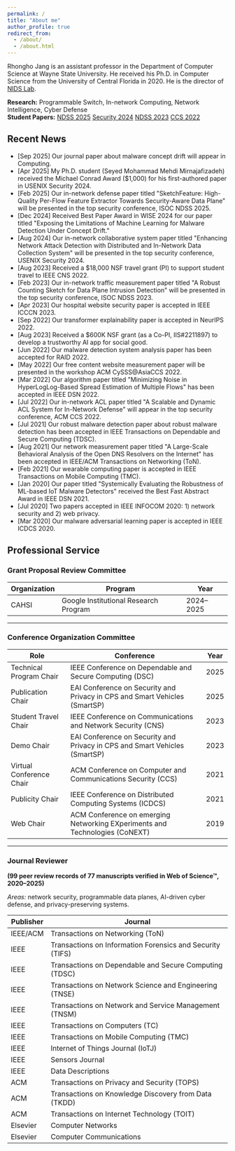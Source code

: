 ```yaml
---
permalink: /
title: "About me"
author_profile: true
redirect_from: 
  - /about/
  - /about.html
---
```


Rhongho Jang is an assistant professor in the Department of Computer Science at Wayne State University. He received his Ph.D. in Computer Science from the University of Central Florida in 2020. 
He is the director of [NIDS Lab](/team/). 

<b>Research:</b> Programmable Switch, In-network Computing, Network Intelligence, Cyber Defense
<br>
<b>Student Papers:</b>  [NDSS 2025](https://www.ndss-symposium.org/ndss-paper/sketchfeature-high-quality-per-flow-feature-extractor-towards-security-aware-data-plane/) [Security 2024](https://www.usenix.org/conference/usenixsecurity24/presentation/mirnajafizadeh) [NDSS 2023](https://www.ndss-symposium.org/ndss-paper/a-robust-counting-sketch-for-data-plane-intrusion-detection/) [CCS 2022](https://dl.acm.org/doi/10.1145/3548606.3560606)


Recent News
---
* [Sep 2025] Our journal paper about malware concept drift will appear in Computing. 
* [Apr 2025] My Ph.D. student (Seyed Mohammad Mehdi Mirnajafizadeh) received the Michael Conrad Award ($1,000) for his first-authored paper in USENIX Security 2024. 
* [Feb 2025] Our in-network defense paper titled "SketchFeature: High-Quality Per-Flow Feature Extractor Towards Security-Aware Data Plane" will be presented in the top security conference, ISOC NDSS 2025.
* [Dec 2024] Received Best Paper Award in WISE 2024 for our paper titled "Exposing the Limitations of Machine Learning for Malware Detection Under Concept Drift."
* [Aug 2024] Our in-network collaborative system paper titled "Enhancing Network Attack Detection with Distributed and In-Network Data Collection System" will be presented in the top security conference, USENIX Security 2024.
* [Aug 2023] Received a $18,000 NSF travel grant (PI) to support student travel to IEEE CNS 2022.
* [Feb 2023] Our in-network traffic measurement paper titled "A Robust Counting Sketch for Data Plane Intrusion Detection" will be presented in the top security conference, ISOC NDSS 2023.
* [Apr 2023] Our hospital website security paper is accepted in IEEE ICCCN 2023.  
* [Sep 2022] Our transformer explainability paper is accepted in NeurIPS 2022.
* [Aug 2023] Received a $600K NSF grant (as a Co-PI, IIS#2211897) to develop a trustworthy AI app for social good.
* [Jun 2022] Our malware detection system analysis paper has been accepted for RAID 2022.
* [May 2022] Our free content website measurement paper will be presented in the workshop ACM CySSS@AsiaCCS 2022. 
* [Mar 2022] Our algorithm paper titled "Minimizing Noise in HyperLogLog-Based Spread Estimation of Multiple Flows" has been accepted in IEEE DSN 2022.
* [Jul 2022] Our in-network ACL paper titled "A Scalable and Dynamic ACL System for In-Network Defense" will appear in the top security conference, ACM CCS 2022.
* [Jul 2021] Our robust malware detection paper about robust malware detection has been accepted in IEEE Transactions on Dependable and Secure Computing (TDSC).
* [Aug 2021] Our network measurement paper titled "A Large-Scale Behavioral Analysis of the Open DNS Resolvers on the Internet" has been accepted in IEEE/ACM Transactions on Networking (ToN).
* [Feb 2021] Our wearable computing paper is accepted in IEEE Transactions on Mobile Computing (TMC).
* [Jan 2020] Our paper titled "Systemically Evaluating the Robustness of ML-based IoT Malware Detectors" received the Best Fast Abstract Award in IEEE DSN 2021.
* [Jul 2020] Two papers accepted in IEEE INFOCOM 2020: 1) network security and 2) web privacy.
* [Mar 2020] Our malware adversarial learning paper is accepted in IEEE ICDCS 2020.


Professional Service
---

### Grant Proposal Review Committee
| Organization | Program | Year |
|---------------|-----------------------------------------------|--------|
| CAHSI | Google Institutional Research Program | 2024–2025 |

---

### Conference Organization Committee
| Role | Conference | Year |
|------|-------------|------|
| Technical Program Chair | IEEE Conference on Dependable and Secure Computing (DSC) | 2025 |
| Publication Chair | EAI Conference on Security and Privacy in CPS and Smart Vehicles (SmartSP) | 2025 |
| Student Travel Chair | IEEE Conference on Communications and Network Security (CNS) | 2023 |
| Demo Chair | EAI Conference on Security and Privacy in CPS and Smart Vehicles (SmartSP) | 2023 |
| Virtual Conference Chair | ACM Conference on Computer and Communications Security (CCS) | 2021 |
| Publicity Chair | IEEE Conference on Distributed Computing Systems (ICDCS) | 2021 |
| Web Chair | ACM Conference on emerging Networking EXperiments and Technologies (CoNEXT) | 2019 |

---

### Journal Reviewer  
**(99 peer review records of 77 manuscripts verified in Web of Science™, 2020–2025)**  

*Areas:* network security, programmable data planes, AI-driven cyber defense, and privacy-preserving systems.

| Publisher | Journal |
|------------|----------|
| IEEE/ACM | Transactions on Networking (ToN) |
| IEEE | Transactions on Information Forensics and Security (TIFS) |
| IEEE | Transactions on Dependable and Secure Computing (TDSC) |
| IEEE | Transactions on Network Science and Engineering (TNSE) |
| IEEE | Transactions on Network and Service Management (TNSM) |
| IEEE | Transactions on Computers (TC) |
| IEEE | Transactions on Mobile Computing (TMC) |
| IEEE | Internet of Things Journal (IoTJ) |
| IEEE | Sensors Journal |
| IEEE | Data Descriptions |
| ACM | Transactions on Privacy and Security (TOPS) |
| ACM | Transactions on Knowledge Discovery from Data (TKDD) |
| ACM | Transactions on Internet Technology (TOIT) |
| Elsevier | Computer Networks |
| Elsevier | Computer Communications |
